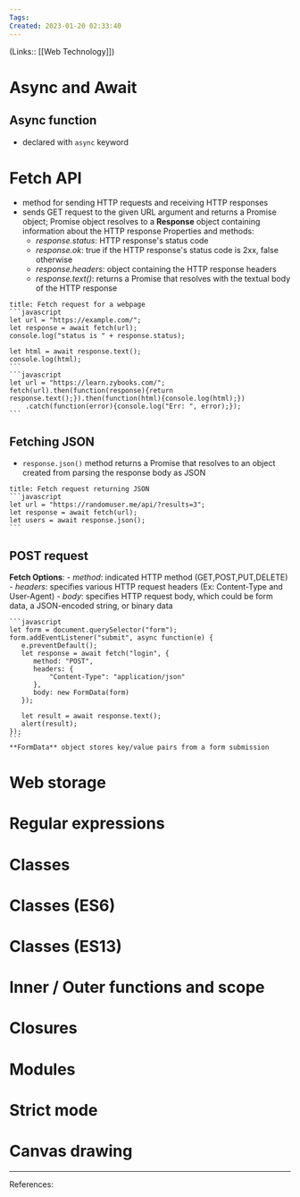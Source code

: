 ```yaml
---
Tags: 
Created: 2023-01-20 02:33:40
---
```

(Links:: [[Web Technology]])
# Async and Await
## Async function
- declared with `async` keyword
# Fetch API
- method for sending HTTP requests and receiving HTTP responses
- sends GET request to the given URL argument and returns a Promise object; Promise object resolves to a **Response** object containing information about the HTTP response
  Properties and methods:
	- *response.status*: HTTP response's status code
	- *response.ok*: true if the HTTP response's status code is 2xx, false otherwise
	- *response.headers*: object containing the HTTP response headers
	- *response.text()*: returns a Promise that resolves with the textual body of the HTTP response
````ad-example
title: Fetch request for a webpage
```javascript
let url = "https://example.com/";
let response = await fetch(url);
console.log("status is " + response.status);

let html = await response.text();
console.log(html);
```
```javascript
let url = "https://learn.zybooks.com/";
fetch(url).then(function(response){return response.text();}).then(function(html){console.log(html);})
	.catch(function(error){console.log("Err: ", error);});
```
````
## Fetching JSON
- `response.json()` method returns a Promise that resolves to an object created from parsing the response body as JSON
````ad-example
title: Fetch request returning JSON
```javascript
let url = "https://randomuser.me/api/?results=3";
let response = await fetch(url);
let users = await response.json();
```
````
## POST request
**Fetch Options**:
	- *method*: indicated HTTP method (GET,POST,PUT,DELETE)
	- *headers*: specifies various HTTP request headers (Ex: Content-Type and User-Agent)
	- *body*: specifies HTTP request body, which could be form data, a JSON-encoded string, or binary data
````ad-example
```javascript
let form = document.querySelector("form");
form.addEventListener("submit", async function(e) {
   e.preventDefault();
   let response = await fetch("login", {
      method: "POST",
      headers: {
	      "Content-Type": "application/json"
      },
      body: new FormData(form)
   });
   
   let result = await response.text();
   alert(result);   
});
```
**FormData** object stores key/value pairs from a form submission
````
# Web storage
# Regular expressions
# Classes
# Classes (ES6)
# Classes (ES13)
# Inner / Outer functions and scope
# Closures
# Modules
# Strict mode
# Canvas drawing


---
References: